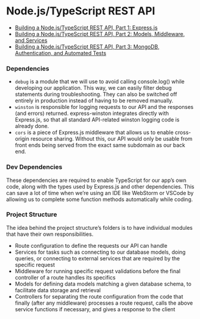 # Node.js/TypeScript REST API

- [Building a Node.js/TypeScript REST API, Part 1: Express.js](https://www.toptal.com/express-js/nodejs-typescript-rest-api-pt-1)
- [Building a Node.js/TypeScript REST API, Part 2: Models, Middleware, and Services](https://www.toptal.com/express-js/nodejs-typescript-rest-api-pt-2)
- [Building a Node.js/TypeScript REST API, Part 3: MongoDB, Authentication, and Automated Tests](https://www.toptal.com/express-js/nodejs-typescript-rest-api-pt-3)

### Dependencies

- `debug` is a module that we will use to avoid calling console.log() while developing our application. This way, we can easily filter debug statements during troubleshooting. They can also be switched off entirely in production instead of having to be removed manually.
- `winston` is responsible for logging requests to our API and the responses (and errors) returned. express-winston integrates directly with Express.js, so that all standard API-related winston logging code is already done.
- `cors` is a piece of Express.js middleware that allows us to enable cross-origin resource sharing. Without this, our API would only be usable from front ends being served from the exact same subdomain as our back end.

### Dev Dependencies

These dependencies are required to enable TypeScript for our app’s own code, along with the types used by Express.js and other dependencies. This can save a lot of time when we’re using an IDE like WebStorm or VSCode by allowing us to complete some function methods automatically while coding.

### Project Structure

The idea behind the project structure’s folders is to have individual modules that have their own responsibilities.

- Route configuration to define the requests our API can handle
- Services for tasks such as connecting to our database models, doing queries, or connecting to external services that are required by the specific request
- Middleware for running specific request validations before the final controller of a route handles its specifics
- Models for defining data models matching a given database schema, to facilitate data storage and retrieval
- Controllers for separating the route configuration from the code that finally (after any middleware) processes a route request, calls the above service functions if necessary, and gives a response to the client
